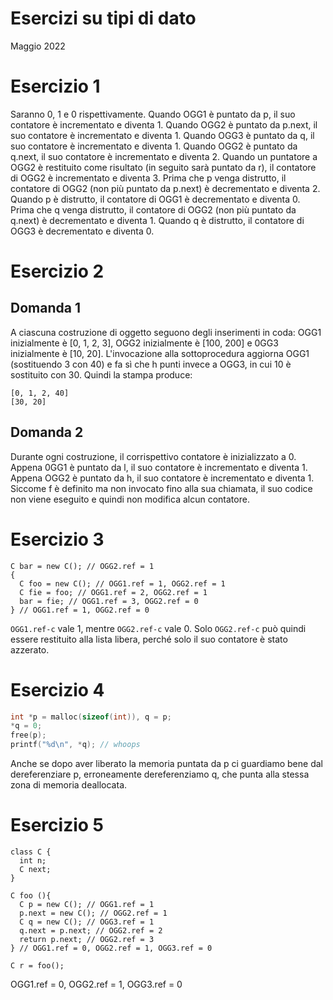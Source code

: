 # Esercizi su tipi di dato

Maggio 2022

# Esercizio 1

Saranno 0, 1 e 0 rispettivamente.
Quando OGG1 è puntato da p, il suo contatore è incrementato e diventa 1. Quando
OGG2 è puntato da p.next, il suo contatore è incrementato e diventa 1. Quando
OGG3 è puntato da q, il suo contatore è incrementato e diventa 1. Quando OGG2 è
puntato da q.next, il suo contatore è incrementato e diventa 2. Quando un
puntatore a OGG2 è restituito come risultato (in seguito sarà puntato da r), il
contatore di OGG2 è incrementato e diventa 3. Prima che p venga distrutto, il
contatore di OGG2 (non più puntato da p.next) è decrementato e diventa 2. Quando
p è distrutto, il contatore di OGG1 è decrementato e diventa 0. Prima che q
venga distrutto, il contatore di OGG2 (non più puntato da q.next) è decrementato
e diventa 1. Quando q è distrutto, il contatore di OGG3 è decrementato e diventa 0.

# Esercizio 2

## Domanda 1

A ciascuna costruzione di oggetto seguono degli inserimenti in coda: OGG1
inizialmente è [0, 1, 2, 3], OGG2 inizialmente è [100, 200] e 0GG3 inizialmente
è [10, 20]. L'invocazione alla sottoprocedura aggiorna OGG1 (sostituendo 3 con 40) e fa sì che h punti invece a OGG3, in cui 10 è sostituito con 30. Quindi la
stampa produce:

```
[0, 1, 2, 40]
[30, 20]
```

## Domanda 2

Durante ogni costruzione, il corrispettivo contatore è inizializzato a 0. Appena
0GG1 è puntato da l, il suo contatore è incrementato e diventa 1. Appena OGG2 è
puntato da h, il suo contatore è incrementato e diventa 1. Siccome f è definito
ma non invocato fino alla sua chiamata, il suo codice non viene eseguito e
quindi non modifica alcun contatore.

# Esercizio 3

```
C bar = new C(); // OGG2.ref = 1
{
  C foo = new C(); // OGG1.ref = 1, OGG2.ref = 1
  C fie = foo; // OGG1.ref = 2, OGG2.ref = 1
  bar = fie; // OGG1.ref = 3, OGG2.ref = 0
} // OGG1.ref = 1, OGG2.ref = 0
```

`OGG1.ref-c` vale 1, mentre `OGG2.ref-c` vale 0. Solo `OGG2.ref-c` può quindi
essere restituito alla lista libera, perché solo il suo contatore è stato
azzerato.

# Esercizio 4

```c
int *p = malloc(sizeof(int)), q = p;
*q = 0;
free(p);
printf("%d\n", *q); // whoops
```

Anche se dopo aver liberato la memoria puntata da p ci guardiamo bene dal
dereferenziare p, erroneamente dereferenziamo q, che punta alla stessa zona di
memoria deallocata.

# Esercizio 5

```
class C {
  int n;
  C next;
}

C foo (){
  C p = new C(); // OGG1.ref = 1
  p.next = new C(); // OGG2.ref = 1
  C q = new C(); // OGG3.ref = 1
  q.next = p.next; // OGG2.ref = 2
  return p.next; // OGG2.ref = 3
} // OGG1.ref = 0, OGG2.ref = 1, OGG3.ref = 0

C r = foo();
```

OGG1.ref = 0, OGG2.ref = 1, OGG3.ref = 0
